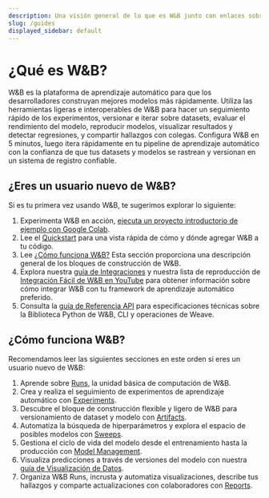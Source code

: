 ```yaml
---
description: Una visión general de lo que es W&B junto con enlaces sobre cómo empezar si eres un usuario por primera vez.
slug: /guides
displayed_sidebar: default
---
```


# ¿Qué es W&B?

W&B es la plataforma de aprendizaje automático para que los desarrolladores construyan mejores modelos más rápidamente. Utiliza las herramientas ligeras e interoperables de W&B para hacer un seguimiento rápido de los experimentos, versionar e iterar sobre datasets, evaluar el rendimiento del modelo, reproducir modelos, visualizar resultados y detectar regresiones, y compartir hallazgos con colegas.
Configura W&B en 5 minutos, luego itera rápidamente en tu pipeline de aprendizaje automático con la confianza de que tus datasets y modelos se rastrean y versionan en un sistema de registro confiable.

## ¿Eres un usuario nuevo de W&B?

Si es tu primera vez usando W&B, te sugerimos explorar lo siguiente:

1. Experimenta W&B en acción, [ejecuta un proyecto introductorio de ejemplo con Google Colab](http://wandb.me/intro).
2. Lee el [Quickstart](../quickstart.md) para una vista rápida de cómo y dónde agregar W&B a tu código.
3. Lee [¿Cómo funciona W&B?](#how-does-weights--biases-work) Esta sección proporciona una descripción general de los bloques de construcción de W&B.
4. Explora nuestra [guía de Integraciones](./integrations/intro.md) y nuestra lista de reproducción de [Integración Fácil de W&B en YouTube](https://www.youtube.com/playlist?list=PLD80i8An1OEGDADxOBaH71ZwieZ9nmPGC) para obtener información sobre cómo integrar W&B con tu framework de aprendizaje automático preferido.
5. Consulta la [guía de Referencia API](../ref/README.md) para especificaciones técnicas sobre la Biblioteca Python de W&B, CLI y operaciones de Weave.

## ¿Cómo funciona W&B?

Recomendamos leer las siguientes secciones en este orden si eres un usuario nuevo de W&B:

1. Aprende sobre [Runs](./runs/intro.md), la unidad básica de computación de W&B.
2. Crea y realiza el seguimiento de experimentos de aprendizaje automático con [Experiments](./track/intro.md).
3. Descubre el bloque de construcción flexible y ligero de W&B para versionamiento de dataset y modelo con [Artifacts](./artifacts/intro.md).
4. Automatiza la búsqueda de hiperparámetros y explora el espacio de posibles modelos con [Sweeps](./sweeps/intro.md).
5. Gestiona el ciclo de vida del modelo desde el entrenamiento hasta la producción con [Model Management](./models/intro.md).
6. Visualiza predicciones a través de versiones del modelo con nuestra [guía de Visualización de Datos](./data-vis/intro.md).
7. Organiza W&B Runs, incrusta y automatiza visualizaciones, describe tus hallazgos y comparte actualizaciones con colaboradores con [Reports](./reports/intro.md).